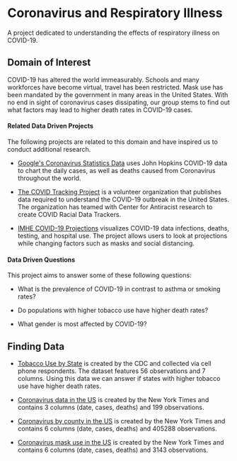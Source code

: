 # Coronavirus and Respiratory Illness
A project dedicated to understanding the effects of respiratory illness on COVID-19.

## Domain of Interest

COVID-19 has altered the world immeasurably. Schools and many workforces have become virtual, travel has been restricted. Mask use has been mandated by the government in many areas in the United States. With no end in sight of coronavirus cases dissipating, our group stems to find out what factors may lead to higher death rates in COVID-19 cases.

#### Related Data Driven Projects
The following projects are related to this domain and have inspired us to conduct additional research.

- [Google's Coronavirus Statistics Data](www.google.com)
uses John Hopkins COVID-19 data to chart the daily cases, as well as deaths caused from Coronavirus throughout the world.

- [The COVID Tracking Project](https://covidtracking.com/) is a volunteer organization that publishes data required to understand the COVID-19 outbreak in the United States. The organization has teamed with Center for Antiracist research to create COVID Racial Data Trackers.

- [IMHE COVID-19 Projections](https://covid19.healthdata.org/united-states-of-america/alabama) visualizes COVID-19 data infections, deaths, testing, and hospital use. The project allows users to look at projections while changing factors such as masks and social distancing.

#### Data Driven Questions

This project aims to answer some of these following questions:

- What is the prevalence of COVID-19 in contrast to asthma or smoking rates?

- Do populations with higher tobacco use have higher death rates?

- What gender is most affected by COVID-19?


## Finding Data
- [Tobacco Use by State](https://data.cdc.gov/Smoking-Tobacco-Use/2011-Tobacco-Use-Smoke-everyday-by-National-State-/dhij-ubz6) is created by the CDC and collected via cell phone respondents. The dataset features 56 observations and 7 columns. Using this data we can answer if states with higher tobacco use have higher death rates.

- [Coronavirus data in the US](https://github.com/nytimes/covid-19-data/blob/master/us.csv) is created by the New York Times and contains 3 columns (date, cases, deaths) and 199 observations.

- [Coronavirus by county in the US](https://github.com/nytimes/covid-19-data/blob/master/us-counties.csv) is created by the New York Times and contains 6 columns (date, cases, deaths) and 405288 observations.

- [Coronavirus mask use in the US](https://github.com/nytimes/covid-19-data/blob/master/mask-use/mask-use-by-county.csv) is created by the New York Times and contains 6 columns (date, cases, deaths) and 3143 observations.
